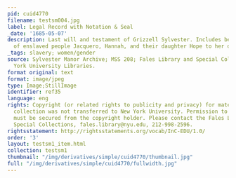 ```yaml
---
pid: cuid4770
filename: testsm004.jpg
label: Legal Record with Notation & Seal
_date: '1685-05-07'
description: Last will and testament of Grizzell Sylvester. Includes bequeathment
  of enslaved people Jacquero, Hannah, and their daughter Hope to her daughters
_tags: slavery; women/gender
source: Sylvester Manor Archive; MSS 208; Fales Library and Special Collections, New
  York University Libraries.
format original: text
format: image/jpeg
type: Image;StillImage
identifier: ref35
language: eng
rights: Copyright (or related rights to publicity and privacy) for materials in this
  collection was not transferred to New York University. Permission to use materials
  must be secured from the copyright holder. Please contact the Fales Library and
  Special Collections, fales.library@nyu.edu, 212-998-2596.
rightsstatement: http://rightsstatements.org/vocab/InC-EDU/1.0/
order: '3'
layout: testsm1_item.html
collection: testsm1
thumbnail: "/img/derivatives/simple/cuid4770/thumbnail.jpg"
full: "/img/derivatives/simple/cuid4770/fullwidth.jpg"
---
```

